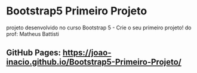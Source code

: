 # Bootstrap5 Primeiro Projeto
 projeto desenvolvido no curso Bootstrap 5 - Crie o seu primeiro projeto! do prof: Matheus Battisti
 ## GitHub Pages: https://joao-inacio.github.io/Bootstrap5-Primeiro-Projeto/
